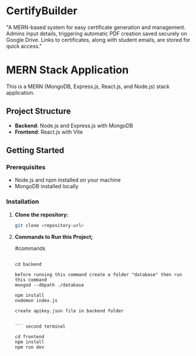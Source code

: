 # CertifyBuilder
"A MERN-based system for easy certificate generation and management. Admins input details, triggering automatic PDF creation saved securely on Google Drive. Links to certificates, along with student emails, are stored for quick access."

# MERN Stack Application

This is a MERN (MongoDB, Express.js, React.js, and Node.js) stack application.

## Project Structure

- **Backend**: Node.js and Express.js with MongoDB
- **Frontend**: React.js with Vite

## Getting Started

### Prerequisites

- Node.js and npm installed on your machine
- MongoDB installed locally

### Installation

1. **Clone the repository:**

   ```bash
   git clone <repository-url>


2. **Commands to Run this Project;**

    #commands 

    ``` first terminal 

    cd backend

    before running this command create a folder "database" then run this command 
    mongod --dbpath ./database

    npm install
    nodemon index.js

    create apikey.json file in backend folder


    ``` second terminal

    cd frontend 
    npm install 
    npm run dev